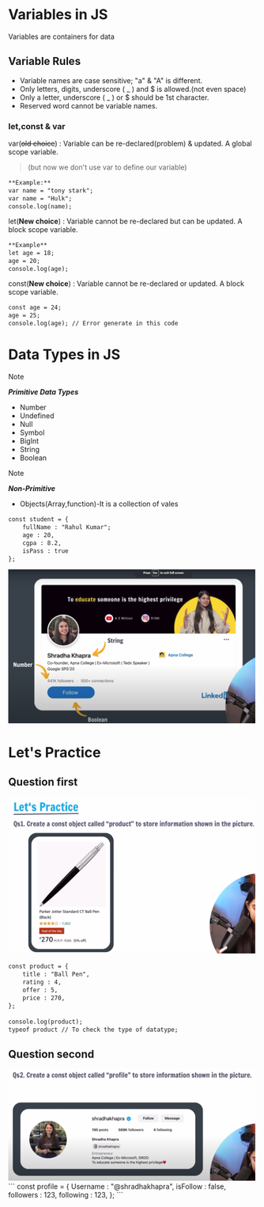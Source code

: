 # Variables in JS
Variables are containers for data


## Variable Rules 

* Variable names are case sensitive; "a" & "A" is different.
* Only letters, digits, underscore ( _ ) and $ is allowed.(not even space)
* Only a letter, underscore ( _ ) or $ should be 1st character.
* Reserved word cannot be variable names.

### let,const & var

var(~~old choice~~) : Variable can be re-declared(problem) & updated. A global scope variable.
>(but now we don't use var to define our variable)
```
**Example:** 
var name = "tony stark";
var name = "Hulk";
console.log(name);
```

let(**New choice**) : Variable cannot be re-declared but can be updated. A block scope variable.
```
**Example**
let age = 18;
age = 20;
console.log(age);
```

const(**New choice**) : Variable cannot be re-declared or updated. A block scope variable.
```
const age = 24;
age = 25;
console.log(age); // Error generate in this code
```

# Data Types in JS
>[!Note]
> ***Primitive Data Types***
> * Number            
> * Undefined
> * Null              
> * Symbol
> * BigInt            
> * String
> * Boolean

>[!Note]
> ***Non-Primitive***
> * Objects(Array,function)-It is a collection of vales
```
const student = {
    fullName : "Rahul Kumar";
    age : 20,
    cgpa : 8.2,
    isPass : true
};
```
<img width="500px" src="Screenshot 2024-04-12 091505.png" alt="Image showing use of data types">

# Let's Practice 
## Question first
<img width="500px" src="1.png" alt="">

```
const product = {
    title : "Ball Pen",
    rating : 4,
    offer : 5,
    price : 270,
};

console.log(product);
typeof product // To check the type of datatype;
```

## Question second
<img width="500px" src="2.png" alt="">
```
const profile = {
    Username : "@shradhakhapra",
    isFollow : false,
    followers : 123,
    following : 123,
};
```






